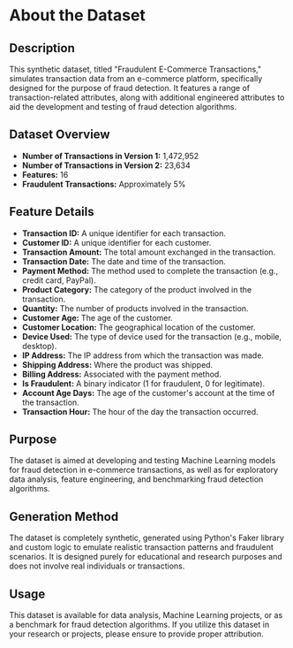 # About the Dataset

## Description
This synthetic dataset, titled "Fraudulent E-Commerce Transactions," simulates transaction data from an e-commerce platform, specifically designed for the purpose of fraud detection. It features a range of transaction-related attributes, along with additional engineered attributes to aid the development and testing of fraud detection algorithms.

## Dataset Overview
- **Number of Transactions in Version 1:** 1,472,952
- **Number of Transactions in Version 2:** 23,634
- **Features:** 16
- **Fraudulent Transactions:** Approximately 5%

## Feature Details
- **Transaction ID:** A unique identifier for each transaction.
- **Customer ID:** A unique identifier for each customer.
- **Transaction Amount:** The total amount exchanged in the transaction.
- **Transaction Date:** The date and time of the transaction.
- **Payment Method:** The method used to complete the transaction (e.g., credit card, PayPal).
- **Product Category:** The category of the product involved in the transaction.
- **Quantity:** The number of products involved in the transaction.
- **Customer Age:** The age of the customer.
- **Customer Location:** The geographical location of the customer.
- **Device Used:** The type of device used for the transaction (e.g., mobile, desktop).
- **IP Address:** The IP address from which the transaction was made.
- **Shipping Address:** Where the product was shipped.
- **Billing Address:** Associated with the payment method.
- **Is Fraudulent:** A binary indicator (1 for fraudulent, 0 for legitimate).
- **Account Age Days:** The age of the customer's account at the time of the transaction.
- **Transaction Hour:** The hour of the day the transaction occurred.

## Purpose
The dataset is aimed at developing and testing Machine Learning models for fraud detection in e-commerce transactions, as well as for exploratory data analysis, feature engineering, and benchmarking fraud detection algorithms.

## Generation Method
The dataset is completely synthetic, generated using Python's Faker library and custom logic to emulate realistic transaction patterns and fraudulent scenarios. It is designed purely for educational and research purposes and does not involve real individuals or transactions.

## Usage
This dataset is available for data analysis, Machine Learning projects, or as a benchmark for fraud detection algorithms. If you utilize this dataset in your research or projects, please ensure to provide proper attribution.
